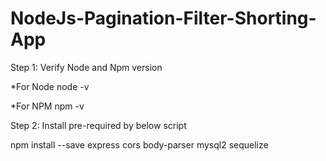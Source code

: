 # NodeJs-Pagination-Filter-Shorting-App

Step 1: Verify Node and Npm version 

*For Node 
node -v

*For NPM
npm -v 



Step 2: Install pre-required by below script 

npm install --save express cors body-parser mysql2 sequelize
